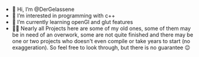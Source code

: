 - 👋 Hi, I’m @DerGelassene
- 👀 I’m interested in programming with c++
- 🌱 I’m currently learning openGl and glut features  
- 👨‍💻 Nearly all Projects here are some of my old ones, some of them may be in need of an overwork, some are not quite finished and there may be one or two projects who doesn't even compile or take years to start (no exaggeration). So feel free to look through, but there is no guarantee 😉

<!---
DerGelassene/DerGelassene is a ✨ special ✨ repository because its `README.md` (this file) appears on your GitHub profile.
You can click the Preview link to take a look at your changes.
--->
